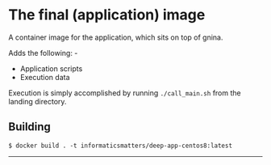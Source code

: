 # The final (application) image
A container image for the application, which sits on top of gnina.

Adds the following: -

-   Application scripts
-   Execution data

Execution is simply accomplished by running `./call_main.sh` from
the landing directory.

## Building

    $ docker build . -t informaticsmatters/deep-app-centos8:latest
    
---
